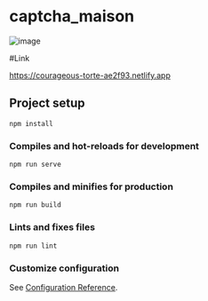 # captcha_maison

![image](https://user-images.githubusercontent.com/81152624/209842299-3cc79261-e9eb-4a58-81ee-4dc5e8d9db52.png)

#Link

https://courageous-torte-ae2f93.netlify.app

## Project setup
```
npm install
```

### Compiles and hot-reloads for development
```
npm run serve
```

### Compiles and minifies for production
```
npm run build
```

### Lints and fixes files
```
npm run lint
```

### Customize configuration
See [Configuration Reference](https://cli.vuejs.org/config/).
